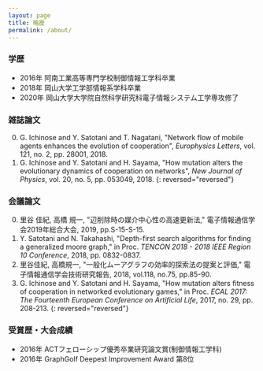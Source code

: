 ```yaml
---
layout: page
title: 略歴
permalink: /about/
---
```


### 学歴

* 2016年 阿南工業高等専門学校制御情報工学科卒業
* 2018年 岡山大学工学部情報系学科卒業
* 2020年 岡山大学大学院自然科学研究科電子情報システム工学専攻修了

### 雑誌論文

0. G. Ichinose and Y. Satotani and T. Nagatani, "Network flow of mobile agents enhances the evolution of cooperation", *Europhysics Letters*, vol. 121, no. 2, pp. 28001, 2018.
0. G. Ichinose and Y. Satotani and H. Sayama, "How mutation alters the evolutionary dynamics of cooperation on networks", *New Journal of Physics*, vol. 20, no. 5, pp. 053049, 2018.
{: reversed="reversed"}

### 会議論文

0. 里谷 佳紀, 高橋 規一, "辺削除時の媒介中心性の高速更新法," 電子情報通信学会2019年総合大会, 2019, pp.S-15-S-15.
0. Y. Satotani and N. Takahashi, "Depth-first search algorithms for finding a generalized moore graph," in Proc. *TENCON 2018 - 2018 IEEE Region 10 Conference*, 2018, pp. 0832-0837.
0. 里谷佳紀, 高橋規一, "一般化ムーアグラフの効率的探索法の提案と評価," 電子情報通信学会技術研究報告, 2018, vol.118, no.75, pp.85-90.
0. G. Ichinose and Y. Satotani and H. Sayama, "How mutation alters fitness of cooperation in networked evolutionary games," in Proc. *ECAL 2017: The Fourteenth European Conference on Artificial Life*, 2017, no. 29, pp. 208-213.
{: reversed="reversed"}

### 受賞歴・大会成績

* 2016年 ACTフェローシップ優秀卒業研究論文賞(制御情報工学科)
* 2016年 GraphGolf Deepest Improvement Award 第8位

